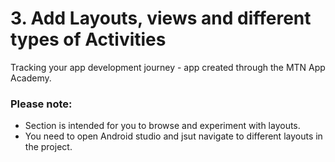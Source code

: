# 3. Add Layouts, views and different types of Activities
Tracking your app development journey - app created through the MTN App Academy.
### Please note:
* Section is intended for you to browse and experiment with layouts.
* You need to open Android studio and jsut navigate to different layouts in the project.
